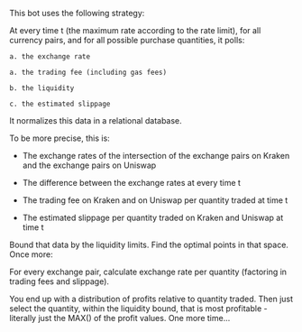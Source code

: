 This bot uses the following strategy:

At every time t (the maximum rate according to the rate limit), for all currency pairs, and for all possible purchase quantities, it polls:

    a. the exchange rate

    a. the trading fee (including gas fees)

    b. the liquidity

    c. the estimated slippage

It normalizes this data in a relational database.

To be more precise, this is:

- The exchange rates of the intersection of the exchange pairs on Kraken and the exchange pairs on Uniswap

- The difference between the exchange rates at every time t

- The trading fee on Kraken and on Uniswap per quantity traded at time t

- The estimated slippage per quantity traded on Kraken and Uniswap at time t

Bound that data by the liquidity limits. Find the optimal points in that space. Once more:

For every exchange pair, calculate exchange rate per quantity (factoring in trading fees and slippage).

You end up with a distribution of profits relative to quantity traded. Then just select the quantity, within the liquidity bound, that is most profitable - literally just the MAX() of the profit values. One more time...
